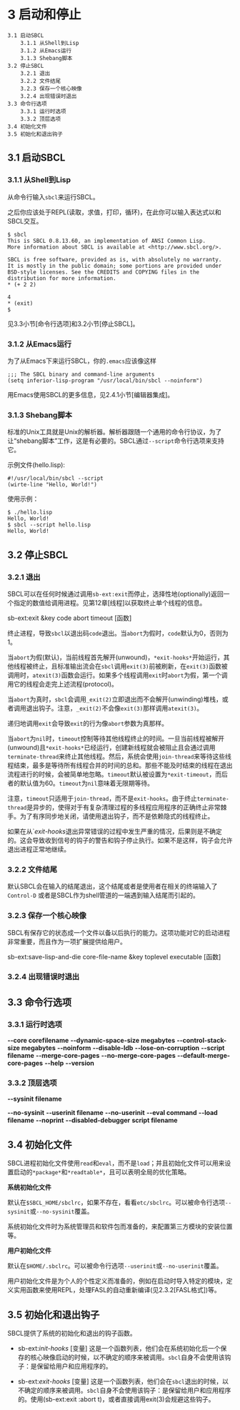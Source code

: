 # 3 启动和停止
    3.1 启动SBCL
        3.1.1 从Shell到Lisp
        3.1.2 从Emacs运行
        3.1.3 Shebang脚本
    3.2 停止SBCL
        3.2.1 退出
        3.2.2 文件结尾
        3.2.3 保存一个核心映像
        3.2.4 出现错误时退出
    3.3 命令行选项
        3.3.1 运行时选项
        3.3.2 顶层选项
    3.4 初始化文件
    3.5 初始化和退出钩子

## 3.1 启动SBCL
### 3.1.1 从Shell到Lisp
从命令行输入`sbcl`来运行SBCL。

之后你应该处于REPL(读取，求值，打印，循环)，在此你可以输入表达式以和SBCL交互。

    $ sbcl
    This is SBCL 0.8.13.60, an implementation of ANSI Common Lisp.
    More information about SBCL is available at <http://www.sbcl.org/>.

    SBCL is free software, provided as is, with absolutely no warranty.
    It is mostly in the public domain; some portions are provided under
    BSD-style licenses. See the CREDITS and COPYING files in the
    distribution for more information.
    * (+ 2 2)

    4
    * (exit)
    $

见3.3小节[命令行选项]和3.2小节[停止SBCL]。

### 3.1.2 从Emacs运行
为了从Emacs下来运行SBCL，你的`.emacs`应该像这样

    ;;; The SBCL binary and command-line arguments
    (setq inferior-lisp-program "/usr/local/bin/sbcl --noinform")

用Emacs使用SBCL的更多信息，见2.4.1小节[编辑器集成]。

### 3.1.3 Shebang脚本
标准的Unix工具就是Unix的解析器。解析器跟随一个通用的命令行协议，为了让“shebang脚本”工作，这是有必要的。SBCL通过`--script`命令行选项来支持它。

示例文件(hello.lisp):

    #!/usr/local/bin/sbcl --script
    (wirte-line "Hello, World!")

使用示例：

    $ ./hello.lisp
    Hello, World!
    $ sbcl --script hello.lisp
    Hello, World!

## 3.2 停止SBCL
### 3.2.1 退出
SBCL可以在任何时候通过调用`sb-ext:exit`而停止，选择性地(optionally)返回一个指定的数值给调用进程。见第12章[线程]以获取终止单个线程的信息。

sb-ext:exit &key code abort timeout [函数]

终止进程，导致`sbcl`以退出码`code`退出。当`abort`为假时，`code`默认为0，否则为1。

当`abort`为假(默认)，当前线程首先解开(unwound)，`*exit-hooks*`开始运行，其他线程被终止，且标准输出流会在`sbcl`调用`exit(3)`前被刷新，在`exit(3)`函数被调用时，`atexit(3)`函数会运行。如果多个线程调用`exit`时`abort`为假，第一个调用它的线程会走完上述流程(protocol)。

当`abort`为真时，`sbcl`会调用`_exit(2)`立即退出而不会解开(unwinding)堆栈，或者调用退出钩子。注意，`_exit(2)`不会像`exit(3)`那样调用`atexit(3)`。

递归地调用`exit`会导致`exit`的行为像`abort`参数为真那样。

当`abort`为`nil`时，`timeout`控制等待其他线程终止的时间。一旦当前线程被解开(unwound)且`*exit-hooks*`已经运行，创建新线程就会被阻止且会通过调用`terminate-thread`来终止其他线程。然后，系统会使用`join-thread`来等待这些线程结束，最多是等待所有线程合并的时间的总和。那些不能及时结束的线程在退出流程进行的时候，会被简单地忽略。`timeout`默认被设置为`*exit-timeout`，而后者的默认值为60。`timeout`为`nil`意味着无限期等待。

注意，`timeout`只适用于`join-thread`，而不是`exit-hooks`。由于终止`terminate-thread`是异步的，使得对于有复杂清理过程的多线程应用程序的正确终止非常棘手。为了有序同步地关闭，请使用退出钩子，而不是依赖隐式的线程终止。

如果在从`*exit-hooks*退出异常错误的过程中发生严重的情况，后果则是不确定的。这会导致收到信号的钩子的警告和钩子停止执行。如果不是这样，钩子会允许退出进程正常地继续。

### 3.2.2 文件结尾
默认SBCL会在输入的结尾退出，这个结尾或者是使用者在相关的终端输入了`Control-D`
或者是SBCL作为shell管道的一端遇到输入结尾而引起的。

### 3.2.3 保存一个核心映像
SBCL有保存它的状态成一个文件以备以后执行的能力。这项功能对它的启动进程非常重要，而且作为一项扩展提供给用户。

sb-ext:save-lisp-and-die core-file-name &key toplevel executable [函数]


### 3.2.4 出现错误时退出


## 3.3 命令行选项


### 3.3.1 运行时选项
**--core corefilename**
**--dynamic-space-size megabytes**
**--control-stack-size megabytes**
**--noinform**
**--disable-ldb**
**--lose-on-corruption**
**--script filename**
**--merge-core-pages**
**--no-merge-core-pages**
**--default-merge-core-pages**
**--help**
**--version**

### 3.3.2 顶层选项
**--sysinit filename**



**--no-sysinit**
**--userinit filename**
**--no-userinit**
**--eval command**
**--load filename**
**--noprint**
**--disabled-debugger**
**script filename**


## 3.4 初始化文件
SBCL进程初始化文件使用`read`和`eval`，而不是`load`；并且初始化文件可以用来设置启动的`*package*`和`*readtable*`，且可以表明全局的优化策略。

**系统初始化文件**

默认在`$SBCL_HOME/sbclrc`，如果不存在，看看`etc/sbclrc`。可以被命令行选项`--sysinit`或`--no-sysinit`覆盖。

系统初始化文件时为系统管理员和软件包而准备的，来配置第三方模块的安装位置等。

**用户初始化文件**

默认在`$HOME/.sbclrc`。可以被命令行选项`--userinit`或`--no-userinit`覆盖。

用户初始化文件是为个人的个性定义而准备的，例如在启动时导入特定的模块，定义实用函数来使用REPL，处理FASL的自动重新编译(见2.3.2[FASL格式])等。

## 3.5 初始化和退出钩子
SBCL提供了系统的初始化和退出的钩子函数。

- sb-ext:*init-hooks* [变量]
这是一个函数列表，他们会在系统初始化后一个保存的核心映像启动的时候，以不确定的顺序来被调用。`sbcl`自身不会使用该钩子：是保留给用户和应用程序的。

- sb-ext:*exit-hooks* [变量]
这是一个函数列表，他们会在`sbcl`退出的时候，以不确定的顺序来被调用。`sbcl`自身不会使用该钩子：是保留给用户和应用程序的。使用(sb-ext:exit :abort t)，或者直接调用exit(3)会规避这些钩子。